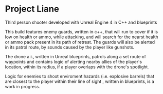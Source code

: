 # Project Liane  

Third person shooter developed with Unreal Engine 4 in C++ and blueprints

This build features enemy guards, written in c++, that will run to cover if it is low on health or ammo, while attacking, and will search for the nearst health or ammo pack present in its path of retreat. The guards will also be alerted in its patrol route, by sounds caused by the player like gunshots.   

The drone a.i., written in Unreal blueprints, patrols along a set route of waypoints and contains logic of alerting nearby allies of the player's location, within its radius, if a player overlaps with the drone's spotlight.

Logic for enemies to shoot enviroment hazards (i.e. explosive barrels) that are closest to the player within their line of sight , written in blueprints, is a work in progress.
